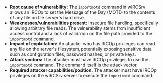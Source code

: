 - **Root cause of vulnerability:** The `importmotd` command in wIRCSrv allows an IRCOp to set the Message of the Day (MOTD) to the contents of any file on the server's hard drive.
- **Weaknesses/vulnerabilities present:**  Insecure file handling, specifically allowing arbitrary file reads. The vulnerability stems from insufficient access control and a lack of validation on the file path provided to the `importmotd` command.
- **Impact of exploitation:** An attacker who has IRCOp privileges can read any file on the server's filesystem, potentially exposing sensitive data such as configuration files, password hashes, or private keys.
- **Attack vectors:** The attacker must have IRCOp privileges to use the `importmotd` command. The command itself is the attack vector.
- **Required attacker capabilities/position:** The attacker must have IRCOp privileges on the wIRCSrv server to execute the `importmotd` command.